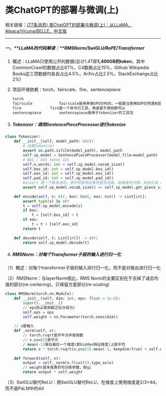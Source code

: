 # 类ChatGPT的部署与微调(上)

相关链接：[(77条消息) 类ChatGPT的部署与微调(上)：从LLaMA、Alpaca/Vicuna/BELLE、中文版](https://blog.csdn.net/v_JULY_v/article/details/129709105)

---

##### 一、**LLaMA的代码解读：**RMSNorm/SwiGLU/RoPE/Transformer

1. 概述：LLaMA只使用公开的数据(总计1.4T即**1,400GB的token**，其中CommonCrawl的数据占比67%，C4数据占比15%，Github Wikipedia Books这三项数据均各自占比4.5%，ArXiv占比2.5%，StackExchange占比2%)

2. 项目环境依赖：torch、fairscale、fire、sentencepiece

   ```java
   torch
   fairscale			fairscale是用来做GPU分布的，一般是当使用DDP仍然遇到超显存的问题时使用fairscale
   fire				fire是一个命令行工具，用或者不用他都可以
   sentencepiece		sentencepiece是用于tokenizer的工具包
   ```

3. ##### Tokenizer：调用SentencePieceProcessor进行tokenize

```PYTHON
class Tokenizer:
    def __init__(self, model_path: str):
        # 加载tokenizer
        assert os.path.isfile(model_path), model_path
        self.sp_model = SentencePieceProcessor(model_file=model_path)
        # BOS / EOS token IDs
        self.n_words: int = self.sp_model.vocab_size()
        self.bos_id: int = self.sp_model.bos_id()
        self.eos_id: int = self.sp_model.eos_id()
        self.pad_id: int = self.sp_model.pad_id()
        #assert 是一个断言语句，用于检查特定条件是否为真。如果条件为假，则会引发 AssertionError 异常。
        assert self.sp_model.vocab_size() == self.sp_model.get_piece_size()
 
    def encode(self, s: str, bos: bool, eos: bool) -> List[int]:
        assert type(s) is str
        t = self.sp_model.encode(s)
        if bos:
            t = [self.bos_id] + t
        if eos:
            t = t + [self.eos_id]
        return t
 
    def decode(self, t: List[int]) -> str:
        return self.sp_model.decode(t)
```

4. ##### RMSNorm：对每个Transformer子层的输入进行归一化

（1）概述：对每个transformer子层的输入进行归一化，而不是对输出进行归一化

（2）RMSNorm：与layerNorm相比，RMS Norm的主要区别在于去掉了减去均值的部分(re-centering)，只保留方差部分(re-scaling)

```python
class RMSNorm(torch.nn.Module):
    def __init__(self, dim: int, eps: float = 1e-6):
        super().__init__()
        // eps防止取倒数之后分母为0
        self.eps = eps
        self.weight = nn.Parameter(torch.ones(dim))
 
    // x是输入
    def _norm(self, x):
        // torch.rsqrt是开平方并取倒数
        // x.pow(2)是平方
        / mean(-1)是在最后一个维度(即hidden特征维度)上取平均
        return x * torch.rsqrt(x.pow(2).mean(-1, keepdim=True) + self.eps)
 
    def forward(self, x):
        output = self._norm(x.float()).type_as(x)
        // weight是末尾乘的可训练参数，即gi
        return output * self.weight
```

（3）SwiGLU替代ReLU：用SwiGLU替代ReLU，在维度上使用维度是2/3*4d，而不是PaLM中的4d

